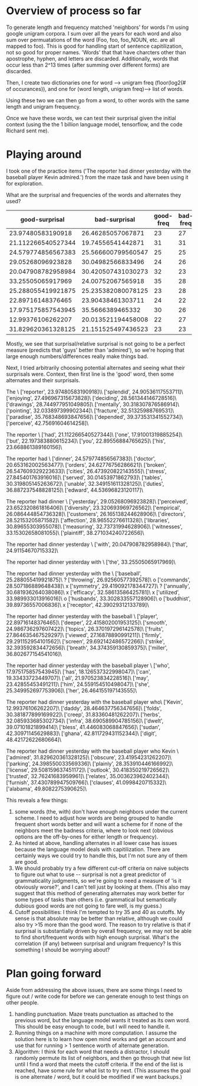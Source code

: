 
# Overview of process so far

To generate length and frequency matched 'neighbors' for words I'm using google unigram corpora. I sum over all the years for each word and also sum over permuatations of the word (Foo, foo, foo_NOUN, etc. are all mapped to foo). This is good for handling start of sentence capitilization, not so good for proper names. 'Words' that that have charcters other than apostrophe, hyphen, and letters are discarded. Additionally, words that occur less than 2^13 times (after summing over different forms) are discarded. 

Then, I create two dictionaries one for word --> unigram freq (floor(log2(# of occurances)), and one for (word length, unigram freq)--> list of words. 

Using these two we can then go from a word, to other words with the same length and unigram frequency. 

Once we have these words, we can test their surprisal given the initial context (using the the 1 billion language model, tensorflow, and the code Richard sent me). 


# Playing around

I took one of the practice items ('The reporter had dinner yesterday with the baseball player Kevin admired.') from the maze task and have been using it for exploration.

What are the surprisal and frequencies of the words and alternates they used?

|good-surprisal |bad-surprisal | good-freq | bad-freq | good| bad |
| --- | --- | --- | --- | --- | --- |
| 23.97480583190918 | 26.46285057067871 | 23 | 27 | reporter  |admired |
 | 21.112266540527344 |  19.74556541442871 |  31 |  31 |  had | are |
 | 24.579774856567383 |  25.566600799560547 |  25 |  25 |  dinner | save |
 | 29.05268096923828 |  30.04982566833496 |  24 |  26 |  yesterday | myself |
 | 20.047908782958984 |  30.420507431030273 |  32 |  23 |  with | tank |
 | 33.25505065917969 |  24.00752067565918 |  35 |  28 |  the | go |
 | 25.288055419921875 |  25.235382080078125 |  23 |  28 |   baseball | take |
 | 22.89716148376465 |  23.90438461303711 |  24 |  22 |   player | pose |
 | 17.975175857543945 |  35.5666389465332 |  30 |  26 |   who | speak |
 | 12.99376106262207 |  20.013521194458008 |  22 |  27 |  Kevin | body |
 | 31.829620361328125 |  21.151525497436523 |  23 |  23 |  admired | guys |

Mostly, we see that surprisal/relative surprisal is not going to be a perfect measure (predicts that 'guys' better than 'admired'), so we're hoping that large enough numbers/differences really make things bad. 

Next, I tried arbitrarily choosing potential alternates and seeing what their surprisals were. Context, then first line is the 'good' word, then some alternates and their surprisals.

The \\
['reporter', 23.97480583190918]\\\\
['splendid', 24.90536117553711]\\
['enjoying', 27.496967315673828]\\
['deciding', 28.561344146728516]\\
['drawings', 28.744977951049805]\\
['mentally', 30.318307876586914]\\
['pointing', 32.033897399902344]\\
['fracture', 32.51325988769531]\\
['paradise', 35.768348693847656]\\
['depended', 39.373531341552734]\\
['perceive', 42.75691604614258]\\

The reporter \\
 ['had', 21.112266540527344]\\
 ['one', 17.91001319885254]\\
 ['but', 22.197383880615234]\\
 ['you', 22.89556884765625]\\
['his', 23.668861389160156]\\ 
 
 The reporter had \\
 ['dinner', 24.579774856567383]\\
['doctor', 20.653162002563477]\\
['orders', 24.62776756286621]\\
['broken', 26.547609329223633]\\
['cities', 26.473920822143555]\\
['stress', 27.845401763916016]\\
['served', 30.01453971862793]\\
['tables', 30.319805145263672]\\
['unable', 32.349151611328125]\\
['duties', 36.887237548828125]\\
['edward', 44.53696823120117]\\
 
 The reporter had dinner \\
  ['yesterday', 29.05268096923828]\\
  ['perceived', 23.652320861816406]\\
  ['diversity', 23.320693969726562]\\
  ['empirical', 26.086444854736328]\\
  ['customers', 26.165138244628906]\\
  ['directors', 28.52153205871582]\\
  ['affection', 28.96552276611328]\\
  ['libraries', 30.89655303955078]\\
  ['measuring', 32.73731994628906]\\
  ['witnesses', 33.15302658081055]\\
  ['plaintiff', 38.271034240722656]\\
  
 The reporter had dinner yesterday \\
   ['with', 20.047908782958984]\\
   ['that', 24.91154670715332]\\
   
 The reporter had dinner yesterday with \\
    ['the', 33.25505065917969]\\
     
    
 The reporter had dinner yesterday with the \\
 ['baseball', 25.288055419921875]\\
? ['throwing', 26.92560577392578]\\
o ['commands', 28.507186889648438]\\
x ['symmetry', 29.419092178344727]\\
? ['annually', 30.681936264038086]\\
x ['efficacy', 32.58613586425781]\\
x ['utilized', 33.989933013916016]\\
o ['husbands', 33.302833557128906]\\
o ['buddhist', 39.89736557006836]\\
x ['receptor', 42.39029312133789]\\
 
 The reporter had dinner yesterday with the baseball \\
['player', 22.89716148376465]\\
['deeper', 22.415802001953125]\\
['smooth', 24.986736297607422]\\
['topics', 26.370197296142578]\\
['fruits', 27.864635467529297]\\
['viewed', 27.16878890991211]\\
['firmly', 29.291152954101562]\\
['screen', 29.692142486572266]\\
['strike', 32.393592834472656]\\
['breath', 34.374359130859375]\\
['miller', 36.802677154541016]\\

    
The reporter had dinner yesterday with the baseball player \\
['who', 17.975175857543945]\\
['has', 18.126537322998047]\\
['can', 19.33433723449707]\\
['all', 21.970523834228516]\\
['may', 23.42855453491211]\\
['him', 24.559154510498047]\\
['she', 25.349952697753906]\\
['her', 26.464155197143555]\\

     
The reporter had dinner yesterday with the baseball player who\\
['Kevin', 12.99376106262207]\\
['daddy', 28.464637756347656]\\
['folds', 30.381877899169922]\\
['creep', 31.83360481262207]\\
['herbs', 32.085933685302734]\\
['infra', 38.690589904785156]\\
['dwelt', 39.07101821899414]\\
['bless', 41.446083068847656]\\
['sudan', 42.30971145629883]\\
['ghana', 42.811729431152344]\\
['digit', 48.42172622680664]\\
      
The reporter had dinner yesterday with the baseball player who Kevin \\
['admired', 31.829620361328125]\\
['obscure', 23.41954231262207]\\
['parking', 24.398550033569336]\\
['plainly', 28.353910446166992]\\
['license', 29.508159637451172]\\
['outlook', 30.418350219726562]\\
['trusted', 32.76241683959961]\\
['relates', 35.003623962402344]\\
['furnish', 37.430789947509766]\\
['clauses', 41.0998420715332]\\
['alabama', 49.8082275390625]\\

This reveals a few things:
 1) some words (the, with) don't have enough neighbors under the current scheme. I need to adjust how words are being grouped to handle frequent short words better and will want a scheme for if none of the neighbors meet the badness criteria, where to look next (obvious options are the off-by-ones for either length or frequency). 
 2) As hinted at above, handling alternates in all lower case has issues because the language model deals with capitilization. There are certainly ways we could try to handle this, but I'm not sure any of them are good. 
 3) We should probably try a few different cut-off criteria on naive subjects to figure out what to use -- surprisal is not a great predictor of grammaticality judgments, so we're going to need a measure of 'is it obviously worse?', and I can't tell just by looking at them. (This also may suggest that this method of generating alternates may work better for some types of tasks than others (i.e. grammatical but semantically dubious good words are not going to fare well, is my guess.)
 4) Cutoff possibilities: I think I'm tempted to try 35 and 40 as cutoffs. My sense is that absolute may be better than relative, although we could also try >15 more than the good word. The reason to try relative is that if surprisal is substantially driven by overall frequency, we may not be able to find short/frequent words with high enough surprisal. What's the correlation (if any) between surprisal and unigram frequency? Is this something I should be worrying about? 
 
# Plan going forward
Aside from addressing the above issues, there are some things I need to figure out / write code for before we can generate enough to test things on other people. 
1) handling punctuation. Maze treats punctuation as attached to the previous word, but the language model wants it treated as its own word. This should be easy enough to code, but I will need to handle it. 
2) Running things on a machine with more computation. I assume the solution here is to learn how open mind works and get an account and use that for running > 1 sentence worth of alternate generation. 
3) Algorithm: I think for each word that needs a distractor, I should randomly permute its list of neighbors, and then go through that new list until I find a word that meets the cutoff criteria. If the end of the list is reached, have some rule for what list to try next. (This assumes the goal is one alternate / word, but it could be modified if we want backups.)

